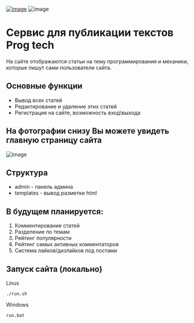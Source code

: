 [![image](https://img.shields.io/github/issues/Pro100Petovich/Service-for-publishing-texts)](https://shields.io/category/other)
![image](https://badgen.net/pypi/python/black)
# Сервис для публикации текстов Prog tech
На сайте отображаются статьи на тему программирования и механики, которые пишут сами пользователи сайта. 

## Основные функции
* Вывод всех статей
* Редактирование и удаление этих статей
* Регистрация на сайте, возможность вход\выхода
## На фотографии снизу Вы можете увидеть главную страницу сайта

![image](https://user-images.githubusercontent.com/75210734/126685567-cdd4f9de-26cc-4694-a2a8-c17c263923ab.png)

## Структура 
* admin - панель админа
* templates - вывод разметки html

## В будущем планируется:
1. Комментирование статей
2. Разделение по темам
3. Рейтинг популярности
4. Рейтинг самых активных комментаторов
5. Система лайков/дизлайков под постами

## Запуск сайта (локально)
Linux
```
./run.sh
```
Windows
```
run.bat
```
